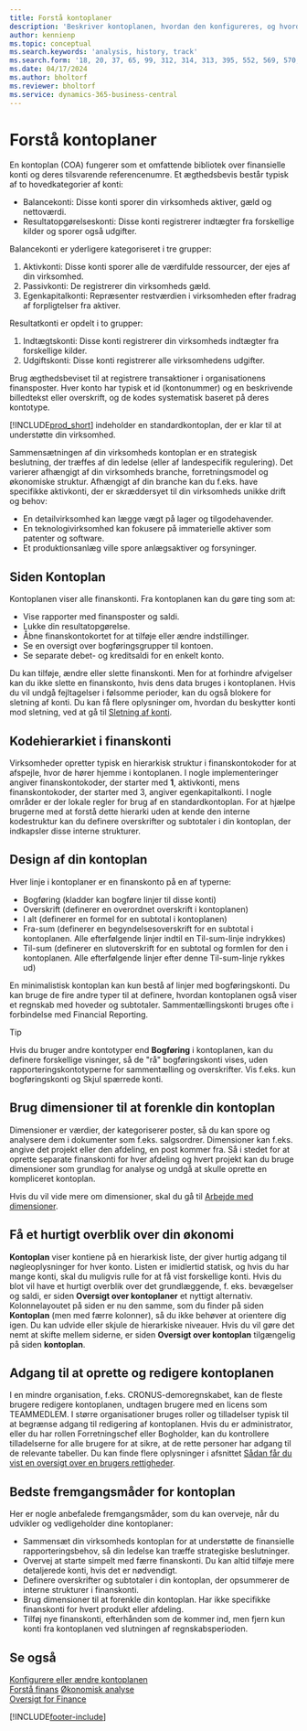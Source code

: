 ```yaml
---
title: Forstå kontoplaner
description: 'Beskriver kontoplanen, hvordan den konfigureres, og hvordan den bruges.'
author: kennienp
ms.topic: conceptual
ms.search.keywords: 'analysis, history, track'
ms.search.form: '18, 20, 37, 65, 99, 312, 314, 313, 395, 552, 569, 570, 634, 790, 791, 1158'
ms.date: 04/17/2024
ms.author: bholtorf
ms.reviewer: bholtorf
ms.service: dynamics-365-business-central
---
```


# Forstå kontoplaner

En kontoplan (COA) fungerer som et omfattende bibliotek over finansielle konti og deres tilsvarende referencenumre. Et ægthedsbevis består typisk af to hovedkategorier af konti:

- Balancekonti: Disse konti sporer din virksomheds aktiver, gæld og nettoværdi.
- Resultatopgørelseskonti: Disse konti registrerer indtægter fra forskellige kilder og sporer også udgifter.

Balancekonti er yderligere kategoriseret i tre grupper:

1. Aktivkonti: Disse konti sporer alle de værdifulde ressourcer, der ejes af din virksomhed.
1. Passivkonti: De registrerer din virksomheds gæld.
1. Egenkapitalkonti: Repræsenter restværdien i virksomheden efter fradrag af forpligtelser fra aktiver.

Resultatkonti er opdelt i to grupper:

1. Indtægtskonti: Disse konti registrerer din virksomheds indtægter fra forskellige kilder.
1. Udgiftskonti: Disse konti registrerer alle virksomhedens udgifter.

Brug ægthedsbeviset til at registrere transaktioner i organisationens finansposter. Hver konto har typisk et id (kontonummer) og en beskrivende billedtekst eller overskrift, og de kodes systematisk baseret på deres kontotype.

[!INCLUDE[prod_short](includes/prod_short.md)] indeholder en standardkontoplan, der er klar til at understøtte din virksomhed.

Sammensætningen af din virksomheds kontoplan er en strategisk beslutning, der træffes af din ledelse (eller af landespecifik regulering). Det varierer afhængigt af din virksomheds branche, forretningsmodel og økonomiske struktur. Afhængigt af din branche kan du f.eks. have specifikke aktivkonti, der er skræddersyet til din virksomheds unikke drift og behov:

* En detailvirksomhed kan lægge vægt på lager og tilgodehavender.
* En teknologivirksomhed kan fokusere på immaterielle aktiver som patenter og software.
* Et produktionsanlæg ville spore anlægsaktiver og forsyninger.

## Siden Kontoplan

Kontoplanen viser alle finanskonti. Fra kontoplanen kan du gøre ting som at:  

* Vise rapporter med finansposter og saldi.  
* Lukke din resultatopgørelse.  
* Åbne finanskontokortet for at tilføje eller ændre indstillinger.  
* Se en oversigt over bogføringsgrupper til kontoen.
* Se separate debet- og kreditsaldi for en enkelt konto.

Du kan tilføje, ændre eller slette finanskonti. Men for at forhindre afvigelser kan du ikke slette en finanskonto, hvis dens data bruges i kontoplanen. Hvis du vil undgå fejltagelser i følsomme perioder, kan du også blokere for sletning af konti. Du kan få flere oplysninger om, hvordan du beskytter konti mod sletning, ved at gå til [Sletning af konti](finance-setup-chart-accounts.md#delete-accounts).  

## Kodehierarkiet i finanskonti

Virksomheder opretter typisk en hierarkisk struktur i finanskontokoder for at afspejle, hvor de hører hjemme i kontoplanen. I nogle implementeringer angiver finanskontokoder, der starter med **1**, aktivkonti, mens finanskontokoder, der starter med 3, angiver egenkapitalkonti. I nogle områder er der lokale regler for brug af en standardkontoplan. For at hjælpe brugerne med at forstå dette hierarki uden at kende den interne kodestruktur kan du definere overskrifter og subtotaler i din kontoplan, der indkapsler disse interne strukturer.

## Design af din kontoplan

Hver linje i kontoplaner er en finanskonto på en af typerne:

* Bogføring (kladder kan bogføre linjer til disse konti)
* Overskrift (definerer en overordnet overskrift i kontoplanen)
* I alt (definerer en formel for en subtotal i kontoplanen)
* Fra-sum (definerer en begyndelsesoverskrift for en subtotal i kontoplanen. Alle efterfølgende linjer indtil en Til-sum-linje indrykkes)
* Til-sum (definerer en slutoverskrift for en subtotal og formlen for den i kontoplanen. Alle efterfølgende linjer efter denne Til-sum-linje rykkes ud)

En minimalistisk kontoplan kan kun bestå af linjer med bogføringskonti. Du kan bruge de fire andre typer til at definere, hvordan kontoplanen også viser et regnskab med hoveder og subtotaler. Sammentællingskonti bruges ofte i forbindelse med Financial Reporting.

> [!TIP]
> Hvis du bruger andre kontotyper end **Bogføring** i kontoplanen, kan du definere forskellige visninger, så de "rå" bogføringskonti vises, uden rapporteringskontotyperne for sammentælling og overskrifter. Vis f.eks. kun bogføringskonti og Skjul spærrede konti.

## Brug dimensioner til at forenkle din kontoplan

Dimensioner er værdier, der kategoriserer poster, så du kan spore og analysere dem i dokumenter som f.eks. salgsordrer. Dimensioner kan f.eks. angive det projekt eller den afdeling, en post kommer fra. Så i stedet for at oprette separate finanskonti for hver afdeling og hvert projekt kan du bruge dimensioner som grundlag for analyse og undgå at skulle oprette en kompliceret kontoplan.

Hvis du vil vide mere om dimensioner, skal du gå til [Arbejde med dimensioner](finance-dimensions.md).

## Få et hurtigt overblik over din økonomi

**Kontoplan** viser kontiene på en hierarkisk liste, der giver hurtig adgang til nøgleoplysninger for hver konto. Listen er imidlertid statisk, og hvis du har mange konti, skal du muligvis rulle for at få vist forskellige konti. Hvis du blot vil have et hurtigt overblik over det grundlæggende, f. eks. bevægelser og saldi, er siden **Oversigt over kontoplaner** et nyttigt alternativ. Kolonnelayoutet på siden er nu den samme, som du finder på siden **Kontoplan** (men med færre kolonner), så du ikke behøver at orientere dig igen. Du kan udvide eller skjule de hierarkiske niveauer. Hvis du vil gøre det nemt at skifte mellem siderne, er siden **Oversigt over kontoplan** tilgængelig på siden **kontoplan**.

## Adgang til at oprette og redigere kontoplanen

I en mindre organisation, f.eks. CRONUS-demoregnskabet, kan de fleste brugere redigere kontoplanen, undtagen brugere med en licens som TEAMMEDLEM. I større organisationer bruges roller og tilladelser typisk til at begrænse adgang til redigering af kontoplanen. Hvis du er administrator, eller du har rollen Forretningschef eller Bogholder, kan du kontrollere tilladelserne for alle brugere for at sikre, at de rette personer har adgang til de relevante tabeller. Du kan finde flere oplysninger i afsnittet [Sådan får du vist en oversigt over en brugers rettigheder](ui-define-granular-permissions.md#get-an-overview-of-a-users-permissions).  


<!-- ## Standard chart of accounts in different regions
Uncomment when we have more examples added to our localization documentation

Some regions have defined standards for the chart of accounts structure you should use in your company. 

Here are some examples of such standards that have been implemented in localized versions of [!INCLUDE[prod_short](includes/prod_short.md)]:

* [Standard chart of accounts in Denmark](localfunctionality/denmark/how-to-set-up-standard-coa.md)
-->

## Bedste fremgangsmåder for kontoplan

Her er nogle anbefalede fremgangsmåder, som du kan overveje, når du udvikler og vedligeholder dine kontoplaner:

* Sammensæt din virksomheds kontoplan for at understøtte de finansielle rapporteringsbehov, så din ledelse kan træffe strategiske beslutninger.
* Overvej at starte simpelt med færre finanskonti. Du kan altid tilføje mere detaljerede konti, hvis det er nødvendigt.
* Definere overskrifter og subtotaler i din kontoplan, der opsummerer de interne strukturer i finanskonti.
* Brug dimensioner til at forenkle din kontoplan. Har ikke specifikke finanskonti for hvert produkt eller afdeling.
* Tilføj nye finanskonti, efterhånden som de kommer ind, men fjern kun konti fra kontoplanen ved slutningen af regnskabsperioden.

## Se også

[Konfigurere eller ændre kontoplanen](finance-setup-chart-accounts.md)  
[Forstå finans](finance-general-ledger.md)
[Økonomisk analyse](bi.md)  
[Oversigt for Finance](finance.md)  

[!INCLUDE[footer-include](includes/footer-banner.md)]
